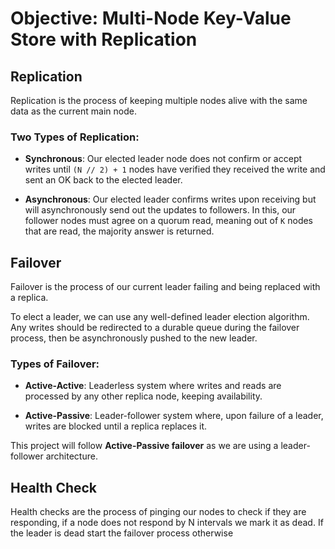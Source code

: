 # Objective: Multi-Node Key-Value Store with Replication

## Replication
Replication is the process of keeping multiple nodes alive with the same data as the current main node.

### Two Types of Replication:

- **Synchronous**:
  Our elected leader node does not confirm or accept writes until `(N // 2) + 1` nodes have verified they received the write and sent an OK back to the elected leader.

- **Asynchronous**:
  Our elected leader confirms writes upon receiving but will asynchronously send out the updates to followers. In this, our follower nodes must agree on a quorum read, meaning out of `K` nodes that are read, the majority answer is returned.

## Failover
Failover is the process of our current leader failing and being replaced with a replica.

To elect a leader, we can use any well-defined leader election algorithm. Any writes should be redirected to a durable queue during the failover process, then be asynchronously pushed to the new leader.

### Types of Failover:

- **Active-Active**:
  Leaderless system where writes and reads are processed by any other replica node, keeping availability.

- **Active-Passive**:
  Leader-follower system where, upon failure of a leader, writes are blocked until a replica replaces it.

This project will follow **Active-Passive failover** as we are using a leader-follower architecture.

## Health Check

Health checks are the process of pinging our nodes to check if they are responding, if a node does not respond by N intervals we mark it as dead. If the leader is dead start the failover process otherwise

